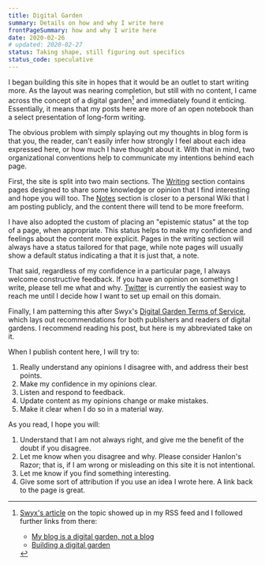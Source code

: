 ```yaml
---
title: Digital Garden
summary: Details on how and why I write here
frontPageSummary: how and why I write here
date: 2020-02-26
# updated: 2020-02-27
status: Taking shape, still figuring out specifics
status_code: speculative
---
```


I began building this site in hopes that it would be an outlet to start writing more. As the layout was nearing completion, but still with no content, I came across the concept of a digital garden[^garden-links] and immediately found it enticing. Essentially, it means that my posts here are more of an open notebook than a select presentation of long-form writing.

The obvious problem with simply splaying out my thoughts in blog form is that you, the reader, can't easily infer how strongly I feel about each idea expressed here, or how much I have thought about it. With that in mind, two organizational conventions help to communicate my intentions behind each page.

First, the site is split into two main sections. The [Writing](/writing) section contains pages designed to share some knowledge or opinion that I find interesting and hope you will too. The [Notes](/notes) section is closer to a personal Wiki that I am posting publicly, and the content there will tend to be more freeform.

I have also adopted the custom of placing an "epistemic status" at the top of a page, when appropriate. This status helps to make my confidence and feelings about the content more explicit. Pages in the writing section will always have a status tailored for that page, while note pages will usually show a default status indicating a that it is just that, a note.

That said, regardless of my confidence in a particular page, I always welcome constructive feedback. If you have an opinion on something I write, please tell me what and why. [Twitter](https://www.twitter.com/dimfeld) is currently the easiest way to reach me until I decide how I want to set up email on this domain.

Finally, I am patterning this after Swyx's [Digital Garden Terms of Service](https://www.swyx.io/writing/digital-garden-tos/), which lays out recommendations for both publishers and readers of digital gardens. I recommend reading his post, but here is my abbreviated take on it.

When I publish content here, I will try to:

1. Really understand any opinions I disagree with, and address their best points.
2. Make my confidence in my opinions clear.
3. Listen and respond to feedback.
4. Update content as my opinions change or make mistakes.
5. Make it clear when I do so in a material way.

As you read, I hope you will:

1. Understand that I am not always right, and give me the benefit of the doubt if you disagree.
2. Let me know when you disagree and why. Please consider Hanlon's Razor; that is, if I am wrong or misleading on this site it is not intentional.
3. Let me know if you find something interesting.
4. Give some sort of attribution if you use an idea I wrote here. A link back to the page is great.



[^garden-links]: [Swyx's article](https://www.swyx.io/writing/digital-garden-tos/) on the topic showed up in my RSS feed and I followed further links from there:
    - [My blog is a digital garden, not a blog](https://joelhooks.com/digital-garden)
    - [Building a digital garden](https://tomcritchlow.com/2019/02/17/building-digital-garden/)
